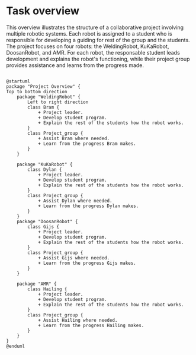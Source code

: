 # Task overview
This overview illustrates the structure of a collaborative project involving multiple robotic systems. 
Each robot is assigned to a student who is responsible for developing a guiding for rest of the group and the students. 
The project focuses on four robots: the WeldingRobot, KuKaRobot, DoosanRobot, and AMR. 
For each robot, the responsable student leads development and explains the robot's functioning, while their project group provides assistance and learns from the progress made.


```plantuml

@startuml
package "Project Overview" {
Top to bottom direction
    package "WeldingRobot" {
        Left to right direction
        class Bram {
            + Project leader.
            + Develop student program.
            + Explain the rest of the students how the robot works.
        }
        class Project_group {
            + Assist Bram where needed.
            + Learn from the progress Bram makes.
        }
    }

    package "KuKaRobot" {
        class Dylan {
            + Project leader.
            + Develop student program.
            + Explain the rest of the students how the robot works.
        }
        class Project_group {
            + Assist Dylan where needed.
            + Learn from the progress Dylan makes.
        }
    }
    package "DoosanRobot" {
        class Gijs {
            + Project leader.
            + Develop student program.
            + Explain the rest of the students how the robot works.
        }
        class Project_group {
            + Assist Gijs where needed.
            + Learn from the progress Gijs makes.
        }
    }

    package "AMR" {
        class Hailing {
            + Project leader.
            + Develop student program.
            + Explain the rest of the students how the robot works.
        }
        class Project_group {
            + Assist Hailing where needed.
            + Learn from the progress Hailing makes.
        }
    }
}
@enduml
